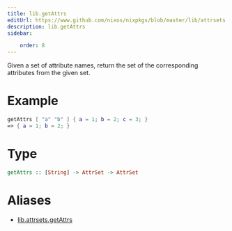 ```yaml
---
title: lib.getAttrs
editUrl: https://www.github.com/nixos/nixpkgs/blob/master/lib/attrsets.nix#L340C5
description: lib.getAttrs
sidebar:

    order: 8
---
```


Given a set of attribute names, return the set of the corresponding
attributes from the given set.

# Example

```nix
getAttrs [ "a" "b" ] { a = 1; b = 2; c = 3; }
=> { a = 1; b = 2; }
```

# Type

```haskell
getAttrs :: [String] -> AttrSet -> AttrSet
```


# Aliases

- [lib.attrsets.getAttrs](./reference/lib/attrsets/lib-attrsets-getAttrs)


